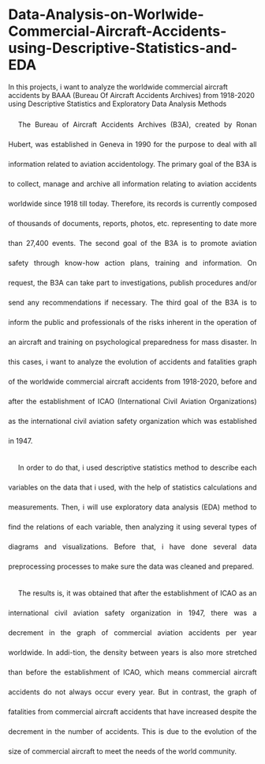 # Data-Analysis-on-Worlwide-Commercial-Aircraft-Accidents-using-Descriptive-Statistics-and-EDA
In this projects, i want to analyze the worldwide commercial aircraft accidents by BAAA (Bureau Of Aircraft Accidents Archives) from 1918-2020 using Descriptive Statistics and Exploratory Data Analysis Methods

<p style='text-indent:2.5rem; text-align:justify; line-height: 2.5rem; text-indent: 20px'>The Bureau of Aircraft Accidents Archives (B3A), created by Ronan Hubert, was established in Geneva in 1990 for the purpose to deal with all information related to aviation accidentology. The primary goal of the B3A is to collect, manage and archive all information relating to aviation accidents worldwide since 1918 till today. Therefore, its records is currently composed of thousands of documents, reports, photos, etc. representing to date more than 27,400 events. The second goal of the B3A is to promote aviation safety through know-how action plans, training and information. On request, the B3A can take part to investigations, publish procedures and/or send any recommendations if necessary. The third goal of the B3A is to inform the public and professionals of the risks inherent in the operation of an aircraft and training on psychological preparedness for mass disaster. In this cases, i want to analyze the evolution of accidents and fatalities graph of the worldwide commercial aircraft accidents from 1918-2020, before and after the establishment of ICAO (International Civil Aviation Organizations) as the international civil aviation safety organization which was established in 1947.</p>


<p style='text-indent:2.5rem; text-align:justify; line-height: 2.5rem; text-indent: 20px'>In order to do that, i used descriptive statistics method to describe each variables on the data that i used, with the help of statistics calculations and measurements. Then, i will use exploratory data analysis (EDA) method to find the relations of each variable, then analyzing it using several types of diagrams and visualizations. Before that, i have done several data preprocessing processes to make sure the data was cleaned and prepared. </p>

<p style='text-indent:2.5rem; text-align:justify; line-height: 2.5rem; text-indent: 20px'>The results is, it was obtained that after the establishment of ICAO as an international civil aviation safety organization in 1947, there was a decrement in the graph of commercial aviation accidents per year worldwide. In addi-tion, the density between years is also more stretched than before the establishment of ICAO, which means commercial aircraft accidents do not always occur every year. But in contrast, the graph of fatalities from commercial aircraft accidents that have increased despite the decrement in the number of accidents. This is due to the evolution of the size of commercial aircraft to meet the needs of the world community.</p>
